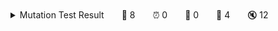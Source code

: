 <details><summary>Mutation Test Result　　🎉 8　　⏰ 0　　🤔 0　　🙁 4　　🔇 12</summary>

<br>

Legend for output:
🎉 Killed mutants.   The goal is for everything to end up in this bucket.
⏰ Timeout.          Test suite took 10 times as long as the baseline so were killed.
🤔 Suspicious.       Tests took a long time, but not long enough to be fatal.
🙁 Survived.         This means your tests need to be expanded.
🔇 Skipped.          Skipped.


<table border="1"><tr><th>File</th><th>🎉 Killed</th><th>🙁 Survived</th><th>% killed/(killed + survived)</th></tr><tr><td>pipenv-project/src/calculator.py</td><td>0</td><td>0</td><td>-</td></tr><tr><td>pipenv-project/src/domain/book.py</td><td>2</td><td>0</td><td>100.00</td></tr><tr><td>pipenv-project/src/fizz_buzz.py</td><td>6</td><td>4</td><td>60.00</td></tr></table>

<details><summary>List of tests used for mutation</summary>

- pipenv-project/tests/test_calculator.py
- pipenv-project/tests/model/test_book.py
- pipenv-project/tests/test_fizz_buzz.py
</details>


<br>
※ 🙁 Survived, ⏰Timeout, 🤔Suspicious are shown below.

<details><summary>pipenv-project/src/fizz_buzz.py</summary>

## Survived
Survived mutation testing. These mutants show holes in your test suite.
### Line number:2
```python
@@ -1,5 +1,5 @@
 def fizz_buzz(n):
-    if n % 15 == 0:  #
+    if n / 15 == 0:  #
         return "fizz buzz"  #
 
     if n % 3 == 0:
```
### Line number:2
```python
@@ -1,5 +1,5 @@
 def fizz_buzz(n):
-    if n % 15 == 0:  #
+    if n % 16 == 0:  #
         return "fizz buzz"  #
 
     if n % 3 == 0:
```
### Line number:2
```python
@@ -1,5 +1,5 @@
 def fizz_buzz(n):
-    if n % 15 == 0:  #
+    if n % 15 == 1:  #
         return "fizz buzz"  #
 
     if n % 3 == 0:
```
### Line number:3
```python
@@ -1,6 +1,6 @@
 def fizz_buzz(n):
     if n % 15 == 0:  #
-        return "fizz buzz"  #
+        return "XXfizz buzzXX"  #
 
     if n % 3 == 0:
         return "fizz"
```
</details>

</details>